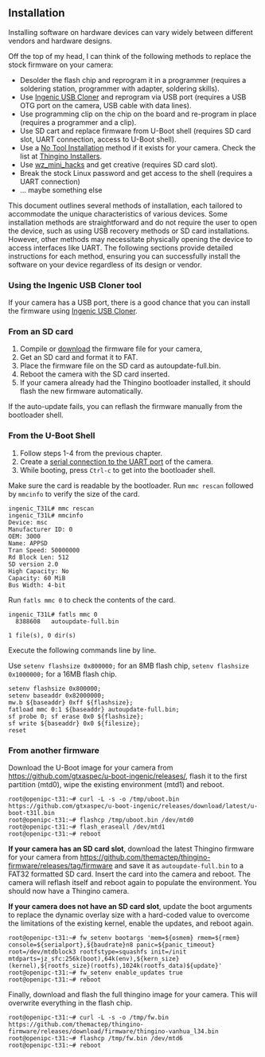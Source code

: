 ## Installation

Installing software on hardware devices can vary widely between different vendors and hardware designs.

Off the top of my head, I can think of the following methods to replace the stock firmware on your camera:

- Desolder the flash chip and reprogram it in a programmer (requires a soldering station, programmer with adapter, soldering skills).
- Use [Ingenic USB Cloner](https://github.com/themactep/thingino-firmware/wiki/Ingenic-USB-Cloner) and reprogram via USB port (requires a USB OTG port on the camera, USB cable with data lines).
- Use programming clip on the chip on the board and re-program in place (requires a programmer and a clip).
- Use SD cart and replace firmware from U-Boot shell (requires SD card slot, UART connection, access to U-Boot shell).
- Use a [No Tool Installation](https://github.com/themactep/thingino-firmware/wiki/No-Tool-Installation) method if it exists for your camera. Check the list at [Thingino Installers](https://github.com/wltechblog/thingino-installers).
- Use [wz_mini_hacks](https://github.com/gtxaspec/wz_mini_hacks) and get creative (requires SD card slot).
- Break the stock Linux password and get access to the shell (requires a UART connection)
- ... maybe something else

This document outlines several methods of installation, each tailored to accommodate the unique characteristics of various devices. Some installation methods are straightforward and do not require the user to open the device, such as using USB recovery methods or SD card installations. However, other methods may necessitate physically opening the device to access interfaces like UART. The following sections provide detailed instructions for each method, ensuring you can successfully install the software on your device regardless of its design or vendor.

### Using the Ingenic USB Cloner tool

If your camera has a USB port, there is a good chance that you can install the firmware using [Ingenic USB Cloner](Ingenic-USB-Cloner).

### From an SD card

1. Compile or [download][1] the firmware file for your camera,
2. Get an SD card and format it to FAT.
3. Place the firmware file on the SD card as autoupdate-full.bin.
4. Reboot the camera with the SD card inserted.
5. If your camera already had the Thingino bootloader installed, it should flash the new firmware automatically.

If the auto-update fails, you can reflash the firmware manually from the bootloader shell.

### From the U-Boot Shell

1. Follow steps 1-4 from the previous chapter.
2. Create a [serial connection to the UART port](UART-Connection) of the camera.
3. While booting, press `Ctrl-c` to get into the bootloader shell.

Make sure the card is readable by the bootloader. 
Run `mmc rescan` followed by `mmcinfo` to verify the size of the card. 

```
ingenic_T31L# mmc rescan
ingenic_T31L# mmcinfo   
Device: msc
Manufacturer ID: 0
OEM: 3000
Name: APPSD 
Tran Speed: 50000000
Rd Block Len: 512
SD version 2.0
High Capacity: No
Capacity: 60 MiB
Bus Width: 4-bit
```

Run `fatls mmc 0` to check the contents of the card.

```
ingenic_T31L# fatls mmc 0
  8388608   autoupdate-full.bin 

1 file(s), 0 dir(s)
```

Execute the following commands line by line.

Use `setenv flashsize 0x800000;` for an 8MB flash chip,
`setenv flashsize 0x1000000;` for a 16MB flash chip.

```
setenv flashsize 0x800000;
setenv baseaddr 0x82000000;
mw.b ${baseaddr} 0xff ${flashsize};
fatload mmc 0:1 ${baseaddr} autoupdate-full.bin;
sf probe 0; sf erase 0x0 ${flashsize};
sf write ${baseaddr} 0x0 ${filesize};
reset
```

### From another firmware

Download the U-Boot image for your camera from https://github.com/gtxaspec/u-boot-ingenic/releases/, flash it to the first partition (mtd0), wipe the existing environment (mtd1) and reboot.

```
root@openipc-t31:~# curl -L -s -o /tmp/uboot.bin https://github.com/gtxaspec/u-boot-ingenic/releases/download/latest/u-boot-t31l.bin
root@openipc-t31:~# flashcp /tmp/uboot.bin /dev/mtd0
root@openipc-t31:~# flash_eraseall /dev/mtd1
root@openipc-t31:~# reboot
```

**If your camera has an SD card slot**, download the latest Thingino firmware for your camera from https://github.com/themactep/thingino-firmware/releases/tag/firmware and save it as `autoupdate-full.bin` to a FAT32 formatted SD card. Insert the card into the camera and reboot. The camera will reflash itself and reboot again to populate the environment. You should now have a Thingino camera.

**If your camera does not have an SD card slot**, update the boot arguments to replace the dynamic overlay size with a hard-coded value to overcome the limitations of the existing kernel, enable the updates, and reboot again.

```
root@openipc-t31:~# fw_setenv bootargs 'mem=${osmem} rmem=${rmem} console=${serialport},${baudrate}n8 panic=${panic_timeout} root=/dev/mtdblock3 rootfstype=squashfs init=/init mtdparts=jz_sfc:256k(boot),64k(env),${kern_size}(kernel),${rootfs_size}(rootfs),1024k(rootfs_data)${update}'
root@openipc-t31:~# fw_setenv enable_updates true
root@openipc-t31:~# reboot
```

Finally, download and flash the full thingino image for your camera. This will overwrite everything in the flash chip.

```
root@openipc-t31:~# curl -L -s -o /tmp/fw.bin https://github.com/themactep/thingino-firmware/releases/download/firmware/thingino-vanhua_l34.bin
root@openipc-t31:~# flashcp /tmp/fw.bin /dev/mtd6
root@openipc-t31:~# reboot
```


[1]: https://github.com/themactep/thingino-firmware/releases/tag/firmware
